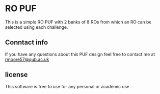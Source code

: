 # RO PUF

This is a simple RO PUF with 2 banks of 8 ROs from which an RO can be selected using each challenge.

## Conntact info 

If you have any questions about this PUF design feel free to contact me at rmoore57@qub.ac.uk

## license

This software is free to use for any personal or academic use 
